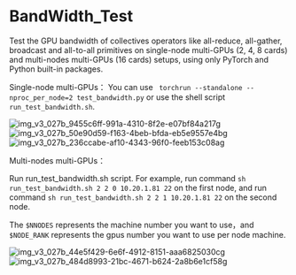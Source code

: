 # BandWidth_Test
Test the GPU bandwidth of  collectives operators like all-reduce, all-gather, broadcast and all-to-all primitives on single-node multi-GPUs (2, 4, 8 cards) and multi-nodes multi-GPUs (16 cards) setups, using only PyTorch and Python built-in packages.


Single-node multi-GPUs：
You can use ``` torchrun --standalone --nproc_per_node=2 test_bandwidth.py``` or use the shell script ```run_test_bandwidth.sh```.

![img_v3_027b_9455c6ff-991a-4310-8f2e-e07bf84a217g](https://github.com/wangbluo/BandWidth_Test/assets/32676639/7daba81b-8a9e-4c13-82f0-30b778653025)
![img_v3_027b_50e90d59-f163-4beb-bfda-eb5e9557e4bg](https://github.com/wangbluo/BandWidth_Test/assets/32676639/c1b5ab2a-c0be-4f9b-bebf-def51cd23272)
![img_v3_027b_236ccabe-af10-4343-96f0-feeb153c08ag](https://github.com/wangbluo/BandWidth_Test/assets/32676639/4f8e9d4b-1d71-4466-aba3-f64afa4fdb1b)

Multi-nodes multi-GPUs：

Run run_test_bandwidth.sh script. 
For example, run command ```sh run_test_bandwidth.sh 2 2 0 10.20.1.81 22``` on the first node, and run command ```sh run_test_bandwidth.sh 2 2 1 10.20.1.81 22``` on the second node. 

The ```$NNODES``` represents the machine number you want to use，and ```$NODE_RANK``` represents the gpus number you want to use per node machine.  

![img_v3_027b_44e5f429-6e6f-4912-8151-aaa6825030cg](https://github.com/wangbluo/BandWidth_Test/assets/32676639/e29a14f0-0234-4d71-b685-76502c942731)
![img_v3_027b_484d8993-21bc-4671-b624-2a8b6e1cf58g](https://github.com/wangbluo/BandWidth_Test/assets/32676639/d9ad0939-768b-455f-bccf-92f30897bc29)


